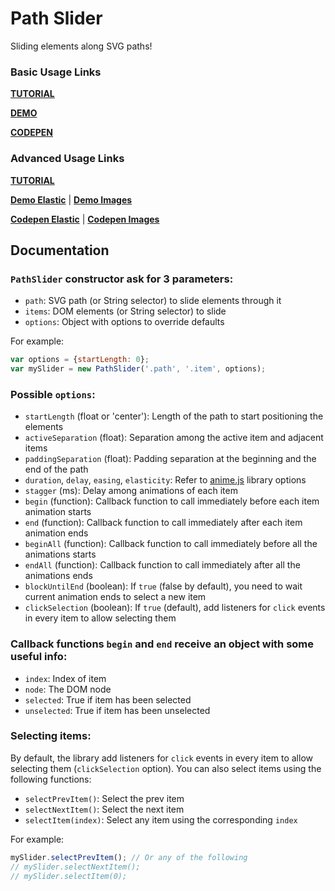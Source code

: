 # Path Slider

Sliding elements along SVG paths!

### Basic Usage Links

[**TUTORIAL**](https://scotch.io/tutorials/animating-elements-along-svg-paths-introducing-pathslider)

[**DEMO**](http://lmgonzalves.github.io/path-slider/)

[**CODEPEN**](https://codepen.io/lmgonzalves/full/dmbmpQ/)

### Advanced Usage Links

[**TUTORIAL**](https://scotch.io/tutorials/animating-more-elements-along-svg-paths-with-javascript-part-2909)

[**Demo Elastic**](https://lmgonzalves.github.io/path-slider/index2.html) | [**Demo Images**](https://lmgonzalves.github.io/path-slider/index3.html)

[**Codepen Elastic**](https://codepen.io/lmgonzalves/pen/bvpLyW/) | [**Codepen Images**](https://codepen.io/lmgonzalves/details/EEKEaM/)

## Documentation

### `PathSlider` constructor ask for 3 parameters:

- `path`: SVG path (or String selector) to slide elements through it
- `items`: DOM elements (or String selector) to slide
- `options`: Object with options to override defaults

For example:

```js
var options = {startLength: 0};
var mySlider = new PathSlider('.path', '.item', options);
```

### Possible `options`:

- `startLength` (float or 'center'): Length of the path to start positioning the elements
- `activeSeparation` (float): Separation among the active item and adjacent items
- `paddingSeparation` (float): Padding separation at the beginning and the end of the path
- `duration`, `delay`, `easing`, `elasticity`: Refer to [anime.js](http://animejs.com/) library options
- `stagger` (ms): Delay among animations of each item
- `begin` (function): Callback function to call immediately before each item animation starts
- `end` (function): Callback function to call immediately after each item animation ends
- `beginAll` (function): Callback function to call immediately before all the animations starts
- `endAll` (function): Callback function to call immediately after all the animations ends
- `blockUntilEnd` (boolean): If `true` (false by default), you need to wait current animation ends to select a new item
- `clickSelection` (boolean): If `true` (default), add listeners for `click` events in every item to allow selecting them

### Callback functions `begin` and `end` receive an object with some useful info:

- `index`: Index of item
- `node`: The DOM node
- `selected`: True if item has been selected
- `unselected`: True if item has been unselected

### Selecting items:

By default, the library add listeners for `click` events in every item to allow selecting them (`clickSelection` option). You can also select items using the following functions:

- `selectPrevItem()`: Select the prev item
- `selectNextItem()`: Select the next item
- `selectItem(index)`: Select any item using the corresponding `index`

For example:

```js
mySlider.selectPrevItem(); // Or any of the following
// mySlider.selectNextItem();
// mySlider.selectItem(0);
```
